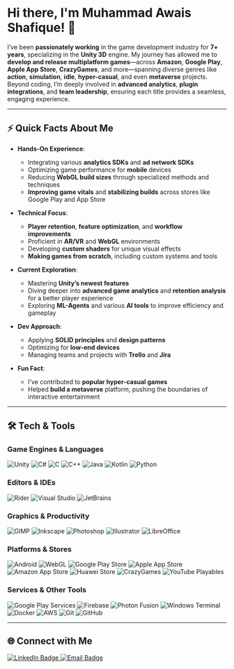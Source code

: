 <!-- README for awaisshafique/awaisshafique -->

# Hi there, I'm **Muhammad Awais Shafique**! 👋

I’ve been **passionately working** in the game development industry for **7+ years**, specializing in the **Unity 3D** engine. My journey has allowed me to **develop and release multiplatform games**—across **Amazon**, **Google Play**, **Apple App Store**, **CrazyGames**, and more—spanning diverse genres like **action**, **simulation**, **idle**, **hyper-casual**, and even **metaverse** projects. Beyond coding, I’m deeply involved in **advanced analytics**, **plugin integrations**, and **team leadership**, ensuring each title provides a seamless, engaging experience.

---

## ⚡ Quick Facts About Me

- **Hands-On Experience**:  
  - Integrating various **analytics SDKs** and **ad network SDKs**  
  - Optimizing game performance for **mobile** devices  
  - Reducing **WebGL build sizes** through specialized methods and techniques  
  - **Improving game vitals** and **stabilizing builds** across stores like Google Play and App Store  

- **Technical Focus**:  
  - **Player retention**, **feature optimization**, and **workflow improvements**  
  - Proficient in **AR/VR** and **WebGL** environments  
  - Developing **custom shaders** for unique visual effects  
  - **Making games from scratch**, including custom systems and tools  

- **Current Exploration**:  
  - Mastering **Unity’s newest features**  
  - Diving deeper into **advanced game analytics** and **retention analysis** for a better player experience  
  - Exploring **ML-Agents** and various **AI tools** to improve efficiency and gameplay  

- **Dev Approach**:  
  - Applying **SOLID principles** and **design patterns**  
  - Optimizing for **low-end devices**  
  - Managing teams and projects with **Trello** and **Jira**  

- **Fun Fact**:  
  - I’ve contributed to **popular hyper-casual games**  
  - Helped **build a metaverse** platform, pushing the boundaries of interactive entertainment  

---

## 🛠 Tech & Tools

### Game Engines & Languages
![Unity](https://img.shields.io/badge/-Unity-000000?logo=unity&logoColor=white)
![C#](https://img.shields.io/badge/-C%23-239120?logo=c-sharp&logoColor=white)
![C](https://img.shields.io/badge/-C-A8B9CC?logo=c&logoColor=white)
![C++](https://img.shields.io/badge/-C++-00599C?logo=c%2B%2B&logoColor=white)
![Java](https://img.shields.io/badge/-Java-007396?logo=java&logoColor=white)
![Kotlin](https://img.shields.io/badge/-Kotlin-0095D5?logo=kotlin&logoColor=white)
![Python](https://img.shields.io/badge/-Python-3776AB?logo=python&logoColor=white)

### Editors & IDEs
![Rider](https://img.shields.io/badge/-Rider-000000?logo=rider&logoColor=white)
![Visual Studio](https://img.shields.io/badge/-Visual%20Studio-5C2D91?logo=visual-studio&logoColor=white)
![JetBrains](https://img.shields.io/badge/-JetBrains-000000?logo=jetbrains&logoColor=white)

### Graphics & Productivity
![GIMP](https://img.shields.io/badge/-GIMP-5C5543?logo=gimp&logoColor=white)
![Inkscape](https://img.shields.io/badge/-Inkscape-000000?logo=inkscape&logoColor=white)
![Photoshop](https://img.shields.io/badge/-Photoshop-31A8FF?logo=adobe-photoshop&logoColor=white)
![Illustrator](https://img.shields.io/badge/-Illustrator-FF9A00?logo=adobe-illustrator&logoColor=white)
![LibreOffice](https://img.shields.io/badge/-LibreOffice-18A303?logo=libreoffice&logoColor=white)

### Platforms & Stores
![Android](https://img.shields.io/badge/-Android-3DDC84?logo=android&logoColor=white)
![WebGL](https://img.shields.io/badge/-WebGL-990000?logo=webgl&logoColor=white)
![Google Play Store](https://img.shields.io/badge/-Google%20Play-414141?logo=google-play&logoColor=white)
![Apple App Store](https://img.shields.io/badge/-App%20Store-0D96F6?logo=app-store&logoColor=white)
![Amazon App Store](https://img.shields.io/badge/-Amazon%20Appstore-FF9900?logo=amazon&logoColor=white)
![Huawei Store](https://img.shields.io/badge/-Huawei%20AppGallery-FF0000?logo=huawei&logoColor=white)
![CrazyGames](https://img.shields.io/badge/-CrazyGames-333333?logoColor=white)
![YouTube Playables](https://img.shields.io/badge/-YouTube%20Playables-FF0000?logo=youtube&logoColor=white)

### Services & Other Tools
![Google Play Services](https://img.shields.io/badge/-Google%20Play%20Services-34A853?logo=google-play&logoColor=white)
![Firebase](https://img.shields.io/badge/-Firebase-FFCA28?logo=firebase&logoColor=white)
![Photon Fusion](https://img.shields.io/badge/-Photon%20Fusion-0080FF?logo=photon-engine&logoColor=white)
![Windows Terminal](https://img.shields.io/badge/-Windows%20Terminal-4D4D4D?logo=windows-terminal&logoColor=white)
![Docker](https://img.shields.io/badge/-Docker-2496ED?logo=docker&logoColor=white)
![AWS](https://img.shields.io/badge/-AWS-232F3E?logo=amazon-aws&logoColor=white)
![Git](https://img.shields.io/badge/-Git-F05032?logo=git&logoColor=white)
![GitHub](https://img.shields.io/badge/-GitHub-181717?logo=github&logoColor=white)

---

## 🌐 Connect with Me

<p>
  <a href="https://www.linkedin.com/in/awais-shafique-832895124">
    <img src="https://img.shields.io/badge/-LinkedIn-0077B5?logo=linkedin&logoColor=white" alt="LinkedIn Badge" />
  </a>
  <a href="mailto:awais.shafique71@outlook.com">
    <img src="https://img.shields.io/badge/-Email-0078D4?logo=microsoft-outlook&logoColor=white" alt="Email Badge" />
  </a>
</p>
